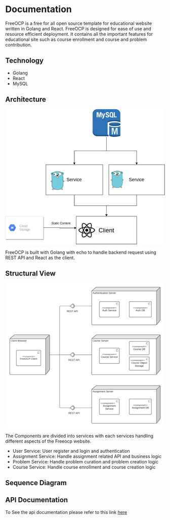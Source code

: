 # Documentation

FreeOCP is a free for all open source template for educational website written in Golang and React. FreeOCP is designed for ease of use and resource efficient deployment. It contains all the important features for educational site such as course enrollment and course and problem contribution.

## Technology 
- Golang
- React
- MySQL

## Architecture
![arch-diagram](https://raw.githubusercontent.com/DanielMariooR/FreeOCP-Core/main/docs/assets/arch.png)

FreeOCP is built with Golang with echo to handle backend request using REST API and React as the client. 

## Structural View
![structure](https://raw.githubusercontent.com/DanielMariooR/FreeOCP-Core/main/docs/assets/component-diagram.png)

The Components are divided into services with each services handling different aspects of the Freeocp website.
- User Service: User register and login and authentication
- Assignment Service: Handle assignment related API and business logic
- Problem Service: Handle problem curation and problem creation logic
- Course Service: Handle course enrollment and course creation logic

## Sequence Diagram

## API Documentation
To See the api documentation please refer to this link [here](https://docs.google.com/document/d/1IIhpZ0rWWhNsvcN9MmN-fkC1oy0tTYWPRU5oQhFBlWA/edit)
